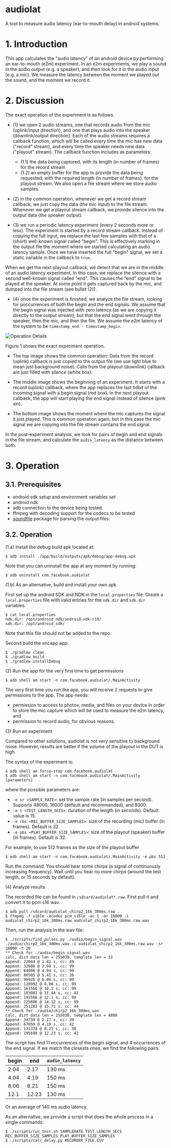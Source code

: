 # audiolat
A tool to measure audio latency (ear-to-mouth delay) in android systems.


# 1. Introduction

This app calculates the "audio latency" of an android device by performing an ear-to-mouth (e2m) experiment. In an e2m experiments, we play a sound in the audio output (e.g. a speaker), and then look for it in the audio input (e.g. a mic). We measure the latency between the moment we played out the sound, and the moment we record it.


# 2. Discussion

The exact operation of the experiment is as follows.

* (1) we open 2 audio streams, one that records audio from the mic (uplink/input direction), and one that plays audio into the speaker (downlink/output direction). Each of the audio streams requires a callback function, which will be called every time the mic has new data ("record" stream), and every time the speaker needs new data ("playout" stream). The callback function includes as parameters:
  * (1.1) the data being captured, with its length (in number of frames) for the record stream
  * (1.2) an empty buffer for the app to provide the data being requested, with the required length (in number of frames), for the playout stream.
We also open a file stream where we store audio samples.

* (2) in the common operation, whenever we get a record stream callback, we just copy the data (the mic input) to the file stream. Whenever we get a playout stream callback, we provide silence into the output data (the speaker output).

* (3) we run a periodic latency experiment (every 2 seconds more or less). The experiment is started by a record stream callback. Instead of copying the full input, we replace the last few samples with that of a (short) well-known signal called "begin". This is effectively marking in the output file the moment where we started calculating an audio latency sample. Once we have inserted the full "begin" signal, we set a static variable in the callback to `true`.

When we get the next playout callback, we detect that we are in the middle of an audio latency experiment. In this case, we replace the silence with a second well-known signal called "end". This causes the "end" signal to be played at the speaker. At some point it gets captured back by the mic, and dumped into the file stream (see bullet (2)).

* (4) once the experiment is finished, we analyze the file stream, looking for poccurrences of both the begin and the end signals. We assume that the begin signal was injected with zero latency (as we are copying it directly to the output stream), but that the end signal went through the speaker, then the mic, and then the file. We assume the e2m latency of the system to be `timestamp_end - timestamp_begin`.

![Operation Details](doc/audio.latency_checker.png)

Figure 1 shows the exact experiment operation.

* The top image shows the common operation: Data from the record (uplink) callback is just copied to the output file (we use light blue to mean just background noise). Calls from the playout (downlink) callback are just filled with silence (white box).

* The middle image shows the beginning of an experiment. It starts with a record (uplink) callback, where the app replaces the last tidbit of the incoming signal with a begin signal (red box). In the next playout callback, the app will start playing the end signal instead of silence (pink sin).

* The bottom image shows the moment where the mic captures the signal it just played. This is common operation again, but in this case the mic signal we are copying into the file stream contains the end signal.

In the post-experiment analysis, we look for pairs of begin and end signals in the file stream, and calculate the `audio_latency` as the distance between both.


# 3. Operation

## 3.1. Prerequisites

* android sdk setup and environment variables set
* android ndk
* adb connection to the device being tested.
* ffmpeg with decoding support for the codecs to be tested
* [soundfile](https://pypi.org/project/SoundFile/) package for parsing the output files.


## 3.2. Operation

(1.a) Install the debug build apk located at:

```
$ adb install ./app/build/outputs/apk/debug/app-debug.apk
```

Note that you can uninstall the app at any moment by running:

```
$ adb uninstall com.facebook.audiolat
```


(1.b) As an alternative, build and install your own apk.

First set up the android SDK and NDK in the `local.properties` file. Create
a `local.properties` file with valid entries for the `ndk.dir` and `sdk.dir`
variables.

```
$ cat local.properties
ndk.dir: /opt/android_ndk/android-ndk-r19/
sdk.dir: /opt/android_sdk/
```

Note that this file should not be added to the repo.

Second build the encapp app:

```
$ ./gradlew clean
$ ./gradlew build
$ ./gradlew installDebug
```

(2) Run the app for the very first time to get permissions

```
$ adb shell am start -n com.facebook.audiolat/.MainActivity
```

The very first time you run the app, you will receive 2 requests to give permissions to the app. The app needs:

* permission to access to photos, media, and files on your device in order to store the mic capture which will be used to measure the e2m latency, and
* permission to record audio, for obvious reasons.


(3) Run an experiment

Compared to other solutions, audiolat is not very sensitive to background noise. However, results are better if the volume of the playout in the DUT is high.

The syntax of the experiment is:

```
$ adb shell am force-stop com.facebook.audiolat
$ adb shell am start -n com.facebook.audiolat/.MainActivity [parameters]
```

where the possible parameters are:

* `-e sr <SAMPLE_RATE>`: set the sample rate (in samples per second). Supports 48000, 16000 (default and recommended), and 8000.
* `-e t <TEST_LENGTH_SECS>`: duration of the length (in seconds). Default value is 15.
* `-e rbs <REC_BUFFER_SIZE_SAMPLES>`: size of the recording (mic) buffer (in frames). Default is 32.
* `-e pbs <PLAY_BUFFER_SIZE_SAMPLES>`: size of the playout (speaker) buffer (in frames). Default is 32.

For example, to use 512 frames as the size of the playout buffer

```
$ adb shell am start -n com.facebook.audiolat/.MainActivity -e pbs 512
```

Run the command. You should hear some chirps (a signal of continuously increasing frequency). Wait until you hear no more chirps (around the test length, or 15 seconds by default).


(4) Analyze results

The recorded file can be found in `/sdcard/audiolat*.raw`. First pull it
and convert it to pcm s16 wav.

```
$ adb pull /sdcard/audiolat_chirp2_16k_300ms.raw .
$ ffmpeg -f s16le -acodec pcm_s16le -ac 1 -ar 16000 -i audiolat_chirp2_16k_300ms.raw audiolat_chirp2_16k_300ms.raw.wav
```

Then, run the analysis in the wav file:

```
$ ./scripts/find_pulses.py ./audio/begin_signal.wav ./audio/chirp2_16k_300ms.wav -i audiolat_chirp2_16k_300ms.raw.wav -sr 16000 -t 20
** Check for ./audio/begin_signal.wav
calc, dist data len = 255038, template len = 32
Append: 22644 @ 1.42 s, cc: 49
Append: 32606 @ 2.04 s, cc: 99
Append: 64606 @ 4.04 s, cc: 99
Append: 86505 @ 5.41 s, cc: 26
Append: 96926 @ 6.06 s, cc: 99
Append: 128992 @ 8.06 s, cc: 99
Append: 161566 @ 10.1 s, cc: 99
Append: 183081 @ 11.44 s, cc: 42
Append: 193566 @ 12.1 s, cc: 99
Append: 225886 @ 14.12 s, cc: 99
Append: 251283 @ 15.71 s, cc: 44
** Check for ./audio/chirp2_16k_300ms.wav
calc, dist data len = 255038, template len = 4800
Append: 34730 @ 2.17 s, cc: 39
Append: 67050 @ 4.19 s, cc: 42
Append: 131378 @ 8.21 s, cc: 38
Append: 195698 @ 12.23 s, cc: 42
```

The script has find 11 occurrences of the begin signal, and 4 occurrences of the end signal. If we match the closests ones, we find the following pairs:

| begin | end   | `audio_latency` |
| ---   | ---   | ---             |
|  2.04 |  2.17 | 130 ms          |
|  4.04 |  4.19 | 150 ms          |
|  8.06 |  8.21 | 150 ms          |
| 12.1  | 12.23 | 130 ms          |

Or an average of 140 ms audio latency.


As an alternative, we provide a script that does the whole process in a single commands:

```
$ ./scripts/run_test.sh SAMPLERATE TEST_LENGTH_SECS REC_BUFFER_SIZE_SAMPLES PLAY_BUFFER_SIZE_SAMPLES
$ ./scripts/calc_delay.py RECORDER_FILE.CSV
```




